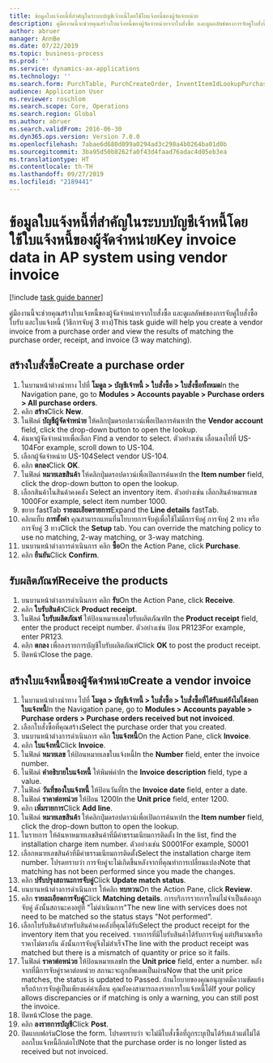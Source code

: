 ```yaml
---
title: ข้อมูลใบแจ้งหนี้ที่สำคัญในระบบบัญชีเจ้าหนี้โดยใช้ใบแจ้งหนี้ของผู้จัดจำหน่าย
description: คู่มืองานนี้จะช่วยคุณสร้างใบแจ้งหนี้ของผู้จัดจำหน่ายจากใบสั่งซื้อ และดูผลลัพธ์ของการจับคู่ใบสั่งซื้อ ใบรับ และใบแจ้งหนี้ (วิธีการจับคู่ 3 ทาง)
author: abruer
manager: AnnBe
ms.date: 07/22/2019
ms.topic: business-process
ms.prod: ''
ms.service: dynamics-ax-applications
ms.technology: ''
ms.search.form: PurchTable, PurchCreateOrder, InventItemIdLookupPurchase, PurchEditLines, VendEditInvoice, InventItemIdLookupSimple, VendInvoiceMatchingDetails
audience: Application User
ms.reviewer: roschlom
ms.search.scope: Core, Operations
ms.search.region: Global
ms.author: abruer
ms.search.validFrom: 2016-06-30
ms.dyn365.ops.version: Version 7.0.0
ms.openlocfilehash: 7abae6d680d899a0294ad3c298a4b0264ba01d0b
ms.sourcegitcommit: 3ba95d50b8262fa0f43d4faad76adac4d05eb3ea
ms.translationtype: HT
ms.contentlocale: th-TH
ms.lasthandoff: 09/27/2019
ms.locfileid: "2189441"
---
```

# <a name="key-invoice-data-in-ap-system-using-vendor-invoice"></a><span data-ttu-id="56e58-103">ข้อมูลใบแจ้งหนี้ที่สำคัญในระบบบัญชีเจ้าหนี้โดยใช้ใบแจ้งหนี้ของผู้จัดจำหน่าย</span><span class="sxs-lookup"><span data-stu-id="56e58-103">Key invoice data in AP system using vendor invoice</span></span>

[!include [task guide banner](../../includes/task-guide-banner.md)]

<span data-ttu-id="56e58-104">คู่มืองานนี้จะช่วยคุณสร้างใบแจ้งหนี้ของผู้จัดจำหน่ายจากใบสั่งซื้อ และดูผลลัพธ์ของการจับคู่ใบสั่งซื้อ ใบรับ และใบแจ้งหนี้ (วิธีการจับคู่ 3 ทาง)</span><span class="sxs-lookup"><span data-stu-id="56e58-104">This task guide will help you create a vendor invoice from a purchase order and view the results of matching the purchase order, receipt, and invoice (3 way matching).</span></span>


## <a name="create-a-purchase-order"></a><span data-ttu-id="56e58-105">สร้างใบสั่งซื้อ</span><span class="sxs-lookup"><span data-stu-id="56e58-105">Create a purchase order</span></span>
1. <span data-ttu-id="56e58-106">ในบานหน้าต่างนำทาง ไปที่ **โมดูล > บัญชีเจ้าหนี้ > ใบสั่งซื้อ > ใบสั่งซื้อทั้งหมด**</span><span class="sxs-lookup"><span data-stu-id="56e58-106">In the Navigation pane, go to **Modules > Accounts payable > Purchase orders > All purchase orders**.</span></span>
2. <span data-ttu-id="56e58-107">คลิก **สร้าง**</span><span class="sxs-lookup"><span data-stu-id="56e58-107">Click **New**.</span></span>
3. <span data-ttu-id="56e58-108">ในฟิลด์ **บัญชีผู้จัดจำหน่าย** ให้คลิกปุ่มดรอปดาวน์เพื่อเปิดการค้นหา</span><span class="sxs-lookup"><span data-stu-id="56e58-108">In the **Vendor account** field, click the drop-down button to open the lookup.</span></span>
4. <span data-ttu-id="56e58-109">ค้นหาผู้จัดจำหน่ายเพื่อเลือก </span><span class="sxs-lookup"><span data-stu-id="56e58-109">Find a vendor to select.</span></span> <span data-ttu-id="56e58-110">ตัวอย่างเช่น เลื่อนลงไปที่ US-104</span><span class="sxs-lookup"><span data-stu-id="56e58-110">For example, scroll down to US-104.</span></span>
5. <span data-ttu-id="56e58-111">เลือกผู้จัดจำหน่าย US-104</span><span class="sxs-lookup"><span data-stu-id="56e58-111">Select vendor US-104.</span></span>
6. <span data-ttu-id="56e58-112">คลิก **ตกลง**</span><span class="sxs-lookup"><span data-stu-id="56e58-112">Click **OK**.</span></span>
7. <span data-ttu-id="56e58-113">ในฟิลด์ **หมายเลขสินค้า** ให้คลิกปุ่มดรอปดาวน์เพื่อเปิดการค้นหา</span><span class="sxs-lookup"><span data-stu-id="56e58-113">In the **Item number** field, click the drop-down button to open the lookup.</span></span>
8. <span data-ttu-id="56e58-114">เลือกสินค้าในสินค้าคงคลัง </span><span class="sxs-lookup"><span data-stu-id="56e58-114">Select an inventory item.</span></span> <span data-ttu-id="56e58-115">ตัวอย่างเช่น เลือกสินค้าหมายเลข 1000</span><span class="sxs-lookup"><span data-stu-id="56e58-115">For example, select item number 1000.</span></span>
9. <span data-ttu-id="56e58-116">ขยาย fastTab **รายละเอียดรายการ**</span><span class="sxs-lookup"><span data-stu-id="56e58-116">Expand the **Line details** fastTab.</span></span>
10. <span data-ttu-id="56e58-117">คลิกแท็บ **การตั้งค่า** คุณสามารถแทนที่นโยบายการจับคู่เพื่อใช้ไม่มีการจับคู่ การจับคู่ 2 ทาง หรือการจับคู่ 3 ทาง</span><span class="sxs-lookup"><span data-stu-id="56e58-117">Click the **Setup** tab. You can override the matching policy to use no matching, 2-way matching, or 3-way matching.</span></span>  
11. <span data-ttu-id="56e58-118">บนบานหน้าต่างการดำเนินการ คลิก **ซื้อ**</span><span class="sxs-lookup"><span data-stu-id="56e58-118">On the Action Pane, click **Purchase**.</span></span>
12. <span data-ttu-id="56e58-119">คลิก **ยืนยัน**</span><span class="sxs-lookup"><span data-stu-id="56e58-119">Click **Confirm**.</span></span>

## <a name="receive-the-products"></a><span data-ttu-id="56e58-120">รับผลิตภัณฑ์</span><span class="sxs-lookup"><span data-stu-id="56e58-120">Receive the products</span></span>
1. <span data-ttu-id="56e58-121">บนบานหน้าต่างการดำเนินการ คลิก **รับ**</span><span class="sxs-lookup"><span data-stu-id="56e58-121">On the Action Pane, click **Receive**.</span></span>
2. <span data-ttu-id="56e58-122">คลิก **ใบรับสินค้า**</span><span class="sxs-lookup"><span data-stu-id="56e58-122">Click **Product receipt**.</span></span>
3. <span data-ttu-id="56e58-123">ในฟิลด์ **ใบรับผลิตภัณฑ์** ให้ป้อนหมายเลขใบรับผลิตภัณฑ์</span><span class="sxs-lookup"><span data-stu-id="56e58-123">In the **Product receipt** field, enter the product receipt number.</span></span> <span data-ttu-id="56e58-124">ตัวอย่างเช่น ป้อน PR123</span><span class="sxs-lookup"><span data-stu-id="56e58-124">For example, enter PR123.</span></span>
4. <span data-ttu-id="56e58-125">คลิก **ตกลง** เพื่อลงรายการบัญชีใบรับผลิตภัณฑ์</span><span class="sxs-lookup"><span data-stu-id="56e58-125">Click **OK** to post the product receipt.</span></span>
5. <span data-ttu-id="56e58-126">ปิดหน้า</span><span class="sxs-lookup"><span data-stu-id="56e58-126">Close the page.</span></span>

## <a name="create-a-vendor-invoice"></a><span data-ttu-id="56e58-127">สร้างใบแจ้งหนี้ของผู้จัดจำหน่าย</span><span class="sxs-lookup"><span data-stu-id="56e58-127">Create a vendor invoice</span></span>
1. <span data-ttu-id="56e58-128">ในบานหน้าต่างนำทาง ไปที่ **โมดูล > บัญชีเจ้าหนี้ > ใบสั่งซื้อ > ใบสั่งซื้อที่ได้รับแต่ยังไม่ได้ออกใบแจ้งหนี้**</span><span class="sxs-lookup"><span data-stu-id="56e58-128">In the Navigation pane, go to **Modules > Accounts payable > Purchase orders > Purchase orders received but not invoiced**.</span></span>
2. <span data-ttu-id="56e58-129">เลือกใบสั่งซื้อที่คุณสร้าง</span><span class="sxs-lookup"><span data-stu-id="56e58-129">Select the purchase order that you created.</span></span>
3. <span data-ttu-id="56e58-130">บนบานหน้าต่างการดำเนินการ คลิก **ใบแจ้งหนี้**</span><span class="sxs-lookup"><span data-stu-id="56e58-130">On the Action Pane, click **Invoice**.</span></span>
4. <span data-ttu-id="56e58-131">คลิก **ใบแจ้งหนี้**</span><span class="sxs-lookup"><span data-stu-id="56e58-131">Click **Invoice**.</span></span>
5. <span data-ttu-id="56e58-132">ในฟิลด์ **หมายเลข** ให้ป้อนหมายเลขใบแจ้งหนี้</span><span class="sxs-lookup"><span data-stu-id="56e58-132">In the **Number** field, enter the invoice number.</span></span>
6. <span data-ttu-id="56e58-133">ในฟิลด์ **คำอธิบายใบแจ้งหนี้** ให้พิมพ์ค่า</span><span class="sxs-lookup"><span data-stu-id="56e58-133">In the **Invoice description** field, type a value.</span></span>
7. <span data-ttu-id="56e58-134">ในฟิลด์ **วันที่ของใบแจ้งหนี้** ให้ป้อนวันที่</span><span class="sxs-lookup"><span data-stu-id="56e58-134">In the **Invoice date** field, enter a date.</span></span>
8. <span data-ttu-id="56e58-135">ในฟิลด์ **ราคาต่อหน่วย** ให้ป้อน 1200</span><span class="sxs-lookup"><span data-stu-id="56e58-135">In the **Unit price** field, enter 1200.</span></span>
9. <span data-ttu-id="56e58-136">คลิก **เพิ่มรายการ**</span><span class="sxs-lookup"><span data-stu-id="56e58-136">Click **Add line**.</span></span>
10. <span data-ttu-id="56e58-137">ในฟิลด์ **หมายเลขสินค้า** ให้คลิกปุ่มดรอปดาวน์เพื่อเปิดการค้นหา</span><span class="sxs-lookup"><span data-stu-id="56e58-137">In the **Item number** field, click the drop-down button to open the lookup.</span></span>
11. <span data-ttu-id="56e58-138">ในรายการ ให้ค้นหาหมายเลขสินค้าที่มีค่าธรรมเนียมการติดตั้ง </span><span class="sxs-lookup"><span data-stu-id="56e58-138">In the list, find the installation charge item number.</span></span> <span data-ttu-id="56e58-139">ตัวอย่างเช่น S0001</span><span class="sxs-lookup"><span data-stu-id="56e58-139">For example, S0001</span></span>
12. <span data-ttu-id="56e58-140">เลือกหมายเลขสินค้าที่มีค่าธรรมเนียมการติดตั้ง</span><span class="sxs-lookup"><span data-stu-id="56e58-140">Select the installation charge item number.</span></span> <span data-ttu-id="56e58-141">โปรดทราบว่า การจับคู่จะไม่เกิดขึ้นหลังจากที่คุณทำการเปลี่ยนแปลง</span><span class="sxs-lookup"><span data-stu-id="56e58-141">Note that matching has not been performed since you made the changes.</span></span>  
13. <span data-ttu-id="56e58-142">คลิก **ปรับปรุงสถานะการจับคู่**</span><span class="sxs-lookup"><span data-stu-id="56e58-142">Click **Update match status**.</span></span>
14. <span data-ttu-id="56e58-143">บนบานหน้าต่างการดำเนินการ ให้คลิก **ทบทวน**</span><span class="sxs-lookup"><span data-stu-id="56e58-143">On the Action Pane, click **Review**.</span></span>
15. <span data-ttu-id="56e58-144">คลิก **รายละเอียดการจับคู่**</span><span class="sxs-lookup"><span data-stu-id="56e58-144">Click **Matching details**.</span></span> <span data-ttu-id="56e58-145">การบริการรายการใหม่ไม่จำเป็นต้องถูกจับคู่ ดังนั้นสถานะคงอยู่ที่ "ไม่ดำเนินการ"</span><span class="sxs-lookup"><span data-stu-id="56e58-145">The new line with services does not need to be matched so the status stays "Not performed".</span></span>  
16. <span data-ttu-id="56e58-146">เลือกใบรับสินค้าสำหรับสินค้าคงคลังที่คุณได้รับ</span><span class="sxs-lookup"><span data-stu-id="56e58-146">Select the product receipt for the inventory item that you received.</span></span> <span data-ttu-id="56e58-147">รายการที่มีใบรับสินค้าได้รับการจับคู่ แต่ปริมาณหรือราคาไม่ตรงกัน ดังนั้นการจับคู่จึงไม่สำเร็จ</span><span class="sxs-lookup"><span data-stu-id="56e58-147">The line with the product receipt was matched but there is a mismatch of quantity or price so it fails.</span></span>  
17. <span data-ttu-id="56e58-148">ในฟิลด์ **ราคาต่อหน่วย** ให้ป้อนหมายเลข</span><span class="sxs-lookup"><span data-stu-id="56e58-148">In the **Unit price** field, enter a number.</span></span> <span data-ttu-id="56e58-149">หลังจากที่มีการจับคู่ราคาต่อหน่วย สถานะจะถูกอัพเดตเป็นผ่าน</span><span class="sxs-lookup"><span data-stu-id="56e58-149">Now that the unit price matches, the status is updated to Passed.</span></span> <span data-ttu-id="56e58-150">ถ้านโยบายของคุณอนุญาตมีความขัดแย้งหรือถ้าการจับคู่เป็นเพียงแค่คำเตือน คุณยังคงสามารถลงรายการใบแจ้งหนี้ได้</span><span class="sxs-lookup"><span data-stu-id="56e58-150">If your policy allows discrepancies or if matching is only a warning, you can still post the invoice.</span></span>  
18. <span data-ttu-id="56e58-151">ปิดหน้า</span><span class="sxs-lookup"><span data-stu-id="56e58-151">Close the page.</span></span>
19. <span data-ttu-id="56e58-152">คลิก **ลงรายการบัญชี**</span><span class="sxs-lookup"><span data-stu-id="56e58-152">Click **Post**.</span></span>
20. <span data-ttu-id="56e58-153">ปิดแบบฟอร์ม</span><span class="sxs-lookup"><span data-stu-id="56e58-153">Close the form.</span></span> <span data-ttu-id="56e58-154">โปรดทราบว่า จะไม่มีใบสั่งซื้อที่ถูกระบุเป็นได้รับแล้วแต่ไม่ได้ออกใบแจ้งหนี้อีกต่อไป</span><span class="sxs-lookup"><span data-stu-id="56e58-154">Note that the purchase order is no longer listed as received but not invoiced.</span></span>  

